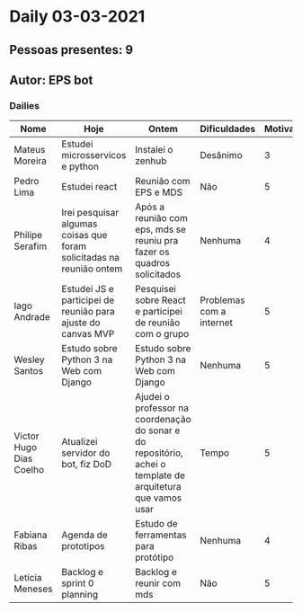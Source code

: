 # Daily 03-03-2021

## Pessoas presentes: 9

## Autor: EPS bot

### Dailies

|Nome | Hoje| Ontem| Dificuldades|Motivação|
| --- | --- | --- | --- |---|
|Mateus Moreira|Estudei microsservicos e python|Instalei o zenhub|Desânimo|3|
|Pedro Lima|Estudei react|Reunião com EPS e MDS|Não|5|
|Philipe Serafim|Irei pesquisar algumas coisas que foram solicitadas na reunião ontem|Após a reunião com eps, mds se reuniu pra fazer os quadros solicitados|Nenhuma|4|
|Iago Andrade|Estudei JS e participei de reunião para ajuste do canvas MVP|Pesquisei sobre React e participei de reunião com o grupo|Problemas com a internet|5|
|Wesley Santos|Estudo sobre Python 3 na Web com Django|Estudo sobre Python 3 na Web com Django|Nenhuma|5|
|Victor Hugo Dias Coelho|Atualizei servidor do bot, fiz DoD|Ajudei o professor na coordenação do sonar e do repositório, achei o template de arquitetura que vamos usar|Tempo|5|
|Fabiana Ribas|Agenda de prototipos|Estudo de ferramentas para protótipo|Nenhuma|4|
|Letícia Meneses|Backlog e sprint 0 planning|Backlog e reunir com mds|Não|5|

